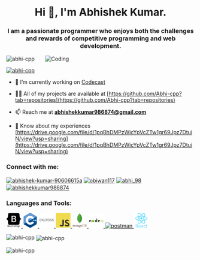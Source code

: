 <h1 align="center">Hi 👋, I'm Abhishek Kumar.</h1>
<h3 align="center">I am a passionate programmer who enjoys both the challenges and rewards of competitive programming and web development.</h3>

<img align="right" alt="Coding" width="400" src="https://camo.githubusercontent.com/cae12fddd9d6982901d82580bdf321d81fb299141098ca1c2d4891870827bf17/68747470733a2f2f6d69726f2e6d656469756d2e636f6d2f6d61782f313336302f302a37513379765349765f7430696f4a2d5a2e676966">

<p align="left"> <img src="https://komarev.com/ghpvc/?username=abhi-cpp&label=Profile%20views&color=0e75b6&style=flat" alt="abhi-cpp" /> </p>

<p align="left"> <a href="https://github.com/ryo-ma/github-profile-trophy"><img src="https://github-profile-trophy.vercel.app/?username=abhi-cpp" alt="abhi-cpp" /></a> </p>

- 🔭 I’m currently working on [Codecast](https://github.com/Abhi-cpp/Code-Cast-frontend)

- 👨‍💻 All of my projects are available at [https://github.com/Abhi-cpp?tab=repositories](https://github.com/Abhi-cpp?tab=repositories)

- 📫 Reach me at **abhishekkumar986874@gmail.com**

- 📄 Know about my experiences [https://drive.google.com/file/d/1pqBhDMPzWicYpVcZTw1gr69Jpz7DtuiN/view?usp=sharing](https://drive.google.com/file/d/1pqBhDMPzWicYpVcZTw1gr69Jpz7DtuiN/view?usp=sharing)

<h3 align="left">Connect with me:</h3>
<p align="left">
<a href="https://linkedin.com/in/abhishek-kumar-90606615a" target="blank"><img align="center" src="https://raw.githubusercontent.com/rahuldkjain/github-profile-readme-generator/master/src/images/icons/Social/linked-in-alt.svg" alt="abhishek-kumar-90606615a" height="30" width="40" /></a>
<a href="https://www.codechef.com/users/obiwan117" target="blank"><img align="center" src="https://cdn.jsdelivr.net/npm/simple-icons@3.1.0/icons/codechef.svg" alt="obiwan117" height="30" width="40" /></a>
<a href="https://codeforces.com/profile/abhi_98" target="blank"><img align="center" src="https://raw.githubusercontent.com/rahuldkjain/github-profile-readme-generator/master/src/images/icons/Social/codeforces.svg" alt="abhi_98" height="30" width="40" /></a>
<a href="https://www.leetcode.com/abhishekkumar986874" target="blank"><img align="center" src="https://raw.githubusercontent.com/rahuldkjain/github-profile-readme-generator/master/src/images/icons/Social/leet-code.svg" alt="abhishekkumar986874" height="30" width="40" /></a>
</p>

<h3 align="left">Languages and Tools:</h3>
<p align="left"> <a href="https://getbootstrap.com" target="_blank" rel="noreferrer"> <img src="https://raw.githubusercontent.com/devicons/devicon/master/icons/bootstrap/bootstrap-plain-wordmark.svg" alt="bootstrap" width="40" height="40"/> </a> <a href="https://www.w3schools.com/cpp/" target="_blank" rel="noreferrer"> <img src="https://raw.githubusercontent.com/devicons/devicon/master/icons/cplusplus/cplusplus-original.svg" alt="cplusplus" width="40" height="40"/> </a> <a href="https://expressjs.com" target="_blank" rel="noreferrer"> <img src="https://raw.githubusercontent.com/devicons/devicon/master/icons/express/express-original-wordmark.svg" alt="express" width="40" height="40"/> </a> <a href="https://developer.mozilla.org/en-US/docs/Web/JavaScript" target="_blank" rel="noreferrer"> <img src="https://raw.githubusercontent.com/devicons/devicon/master/icons/javascript/javascript-original.svg" alt="javascript" width="40" height="40"/> </a> <a href="https://www.mongodb.com/" target="_blank" rel="noreferrer"> <img src="https://raw.githubusercontent.com/devicons/devicon/master/icons/mongodb/mongodb-original-wordmark.svg" alt="mongodb" width="40" height="40"/> </a> <a href="https://nodejs.org" target="_blank" rel="noreferrer"> <img src="https://raw.githubusercontent.com/devicons/devicon/master/icons/nodejs/nodejs-original-wordmark.svg" alt="nodejs" width="40" height="40"/> </a> <a href="https://postman.com" target="_blank" rel="noreferrer"> <img src="https://www.vectorlogo.zone/logos/getpostman/getpostman-icon.svg" alt="postman" width="40" height="40"/> </a> <a href="https://reactjs.org/" target="_blank" rel="noreferrer"> <img src="https://raw.githubusercontent.com/devicons/devicon/master/icons/react/react-original-wordmark.svg" alt="react" width="40" height="40"/> </a> </p>

<p><img align="left" src="https://github-readme-stats.vercel.app/api/top-langs?username=abhi-cpp&show_icons=true&locale=en&layout=compact" alt="abhi-cpp" /></p>

<p>&nbsp;<img align="center" src="https://github-readme-stats.vercel.app/api?username=abhi-cpp&show_icons=true&locale=en" alt="abhi-cpp" /></p>

<p><img align="center" src="https://github-readme-streak-stats.herokuapp.com/?user=abhi-cpp&" alt="abhi-cpp" /></p>


